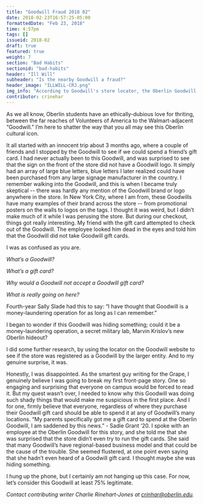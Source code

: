 ```yaml
---
title: "Goodwill Fraud 2018 02"
date: 2018-02-23T16:57:25-05:00
formattedDate: "Feb 23, 2018"
time: 4:57pm
tags: []
issueid: 2018-02
draft: true
featured: true
weight: 7
section: "Bad Habits"
sectionid: "bad-habits"
header: "Ill Will"
subheader: "Is the nearby Goodwill a fraud?"
header_image: "ILLWILL-CRJ.png"
img_info: "According to Goodwill's store locator, the Oberlin Goodwill is in fact a Goodwill."
contributor: crinehar
---
```


As we all know, Oberlin students have an ethically-dubious love for thriting, between the far reaches of Volunteers of America to the Walmart-adjacent “Goodwill.” I’m here to shatter the way that you all may see this Oberlin cultural icon. 

It all started with an innocent trip about 3 months ago, where a couple of friends and I stopped by the Goodwill to see if we could spend a friend’s gift card. I had never actually been to this Goodwill, and was surprised to see that the sign on the front of the store did not have a Goodwill logo. It simply had an array of large blue letters, blue letters I later realized could have been purchased from any large signage manufacturer in the country. I remember walking into the Goodwill, and this is when I became truly skeptical -- there was hardly any mention of the Goodwill brand or logo anywhere in the store. In New York City, where I am from, these Goodwills have many examples of their brand across the store -- from promotional posters on the walls to logos on the tags. I thought it was weird, but I didn’t make much of it while I was perusing the store. But during our checkout, things got really interesting. My friend with the gift card attempted to check out of the Goodwill. The employee looked him dead in the eyes and told him that the Goodwill did not take Goodwill gift cards.

I was as confused as you are. 

*What’s a Goodwill?*

*What’s a gift card?*

*Why would a Goodwill not accept a Goodwill gift card?*

*What is really going on here?* 

Fourth-year Sally Slade had this to say: “I have thought that Goodwill is a money-laundering operation for as long as I can remember.”

I began to wonder if this Goodwill was hiding something; could it be a money-laundering operation, a secret military lab, Marvin Krislov’s new Oberlin hideout?

I did some further research, by using the locator on the Goodwill website to see if the store was registered as a Goodwill by the larger entity. And to my genuine surprise, it was. 

Honestly, I was disappointed. As the smartest guy writing for the Grape, I genuinely believe I was going to break my first front-page story. One so engaging and surprising that everyone on campus would be forced to read it. But my quest wasn’t over, I needed to know why this Goodwill was doing such shady things that would make me suspicious in the first place. And I for one, firmly believe that everyone, regardless of where they purchase their Goodwill gift card should be able to spend it at any of Goodwill’s many locations. “My parents specifically got me a gift card to spend at the Oberlin Goodwill, I am saddened by this news.” - Sadie Grant ‘20. I spoke with an employee at the Oberlin Goodwill for this story, and she told me that she was surprised that the store didn’t even try to run the gift cards. She said that many Goodwill’s have regional-based business model and that could be the cause of the trouble. She seemed flustered, at one point even saying that she hadn’t even heard of a Goodwill gift card. I thought maybe she was hiding something. 

I hung up the phone, but I certainly am not hanging up this case. For now, let’s consider this Goodwill at least 75% legitimate.

*Contact contributing writer Charlie Rinehart-Jones at crinhar@oberlin.edu.*
